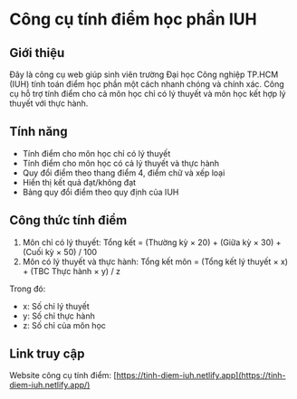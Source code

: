 # Công cụ tính điểm học phần IUH

## Giới thiệu
Đây là công cụ web giúp sinh viên trường Đại học Công nghiệp TP.HCM (IUH) tính toán điểm học phần một cách nhanh chóng và chính xác. Công cụ hỗ trợ tính điểm cho cả môn học chỉ có lý thuyết và môn học kết hợp lý thuyết với thực hành.

## Tính năng
- Tính điểm cho môn học chỉ có lý thuyết
- Tính điểm cho môn học có cả lý thuyết và thực hành
- Quy đổi điểm theo thang điểm 4, điểm chữ và xếp loại
- Hiển thị kết quả đạt/không đạt
- Bảng quy đổi điểm theo quy định của IUH

## Công thức tính điểm
1. Môn chỉ có lý thuyết: Tổng kết = (Thường kỳ × 20) + (Giữa kỳ × 30) + (Cuối kỳ × 50) / 100
2. Môn có lý thuyết và thực hành: Tổng kết môn = (Tổng kết lý thuyết × x) + (TBC Thực hành × y) / z

Trong đó:
- x: Số chỉ lý thuyết
- y: Số chỉ thực hành
- z: Số chỉ của môn học

## Link truy cập
Website công cụ tính điểm: [https://tinh-diem-iuh.netlify.app](https://tinh-diem-iuh.netlify.app/)

